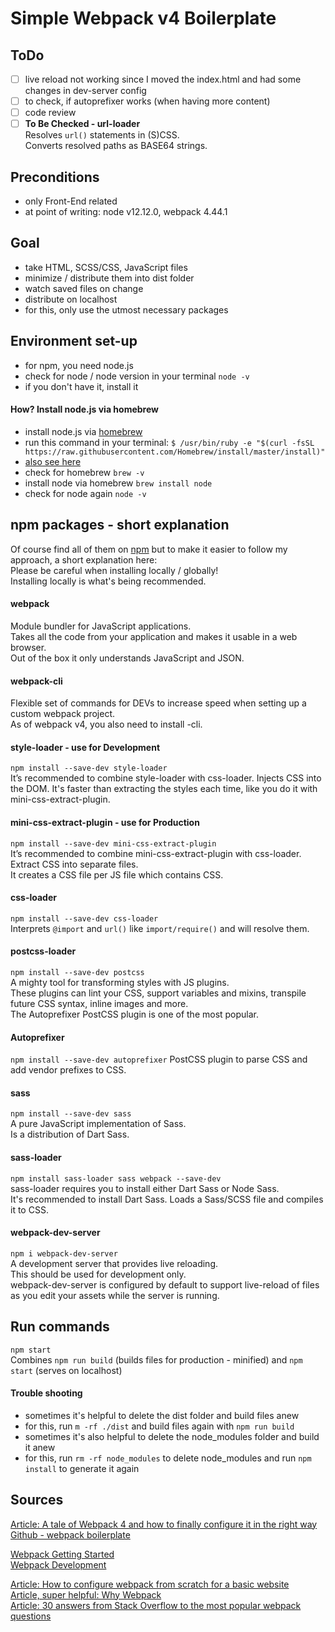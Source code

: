 # Simple Webpack v4 Boilerplate

## ToDo
- [ ] live reload not working since I moved the index.html and had some changes in dev-server config  
- [ ] to check, if autoprefixer works (when having more content)  
- [ ] code review  
- [ ] **To Be Checked - url-loader**  
    Resolves `url()` statements in (S)CSS.  
    Converts resolved paths as BASE64 strings.  

## Preconditions  
- only Front-End related  
- at point of writing: node v12.12.0, webpack 4.44.1

## Goal
- take HTML, SCSS/CSS, JavaScript files  
- minimize / distribute them into dist folder  
- watch saved files on change  
- distribute on localhost  
- for this, only use the utmost necessary packages  

## Environment set-up  
- for npm, you need node.js  
- check for node / node version in your terminal `node -v`  
- if you don't have it, install it  
#### How? Install node.js via homebrew  
- install node.js via [homebrew](https://formulae.brew.sh/formula/node)  
- run this command in your terminal: `$ /usr/bin/ruby -e "$(curl -fsSL https://raw.githubusercontent.com/Homebrew/install/master/install)"`  
- [also see here](https://medium.com/@hayasnc/how-to-install-nodejs-and-npm-on-mac-using-homebrew-b33780287d8f)  
- check for homebrew `brew -v`  
- install node via homebrew `brew install node`  
- check for node again `node -v`  

## npm packages - short explanation
Of course find all of them on [npm](https://www.npmjs.com/package/npm) but to make it easier to follow my approach, a short explanation here:  
Please be careful when installing locally / globally!  
Installing locally is what's being recommended.  

#### webpack
Module bundler for JavaScript applications.  
Takes all the code from your application and makes it usable in a web browser.  
Out of the box it only understands JavaScript and JSON.  

#### webpack-cli
Flexible set of commands for DEVs to increase speed when setting up a custom webpack project.  
As of webpack v4, you also need to install -cli.  

#### style-loader - use for Development
`npm install --save-dev style-loader`  
It’s recommended to combine style-loader with css-loader. 
Injects CSS into the DOM. 
It's faster than extracting the styles each time, like you do it with mini-css-extract-plugin.  
  
#### mini-css-extract-plugin - use for Production
`npm install --save-dev mini-css-extract-plugin`  
It’s recommended to combine mini-css-extract-plugin with css-loader.  
Extract CSS into separate files.  
It creates a CSS file per JS file which contains CSS.  

#### css-loader
`npm install --save-dev css-loader`  
Interprets `@import` and `url()` like `import/require()` and will resolve them.  

#### postcss-loader
`npm install --save-dev postcss`  
A mighty tool for transforming styles with JS plugins.  
These plugins can lint your CSS, support variables and mixins, transpile future CSS syntax, inline images and more.  
The Autoprefixer PostCSS plugin is one of the most popular.  

#### Autoprefixer
`npm install --save-dev autoprefixer`
PostCSS plugin to parse CSS and add vendor prefixes to CSS.  

#### sass
`npm install --save-dev sass`  
A pure JavaScript implementation of Sass.  
Is a distribution of Dart Sass.  

#### sass-loader
`npm install sass-loader sass webpack --save-dev`  
sass-loader requires you to install either Dart Sass or Node Sass.  
It's recommended to install Dart Sass.
Loads a Sass/SCSS file and compiles it to CSS.  

#### webpack-dev-server
`npm i webpack-dev-server`   
A development server that provides live reloading.  
This should be used for development only.  
webpack-dev-server is configured by default to support live-reload of files as you edit your assets while the server is running.  

## Run commands
`npm start`  
Combines `npm run build` (builds files for production - minified) and `npm start` (serves on localhost) 

#### Trouble shooting
- sometimes it's helpful to delete the dist folder and build files anew  
- for this, run `m -rf ./dist` and build files again with `npm run build` 
- sometimes it's also helpful to delete the node_modules folder and build it anew  
- for this, run `rm -rf node_modules` to delete node_modules and run `npm install` to generate it again  

## Sources
[Article: A tale of Webpack 4 and how to finally configure it in the right way](https://medium.com/hackernoon/a-tale-of-webpack-4-and-how-to-finally-configure-it-in-the-right-way-4e94c8e7e5c1)  
[Github - webpack boilerplate](https://github.com/marharyta/webpack-boilerplate)  

[Webpack Getting Started](https://webpack.js.org/guides/getting-started/)  
[Webpack Development](https://webpack.js.org/guides/development/)  

[Article: How to configure webpack from scratch for a basic website](https://dev.to/pixelgoo/how-to-configure-webpack-from-scratch-for-a-basic-website-46a5)  
[Article, super helpful: Why Webpack](https://blog.andrewray.me/webpack-when-to-use-and-why/)  
[Article: 30 answers from Stack Overflow to the most popular webpack questions](https://medium.com/wizardnet972/30-answers-from-stack-overflow-to-the-most-popular-webpack-questions-49980770d5dc  )  
 
